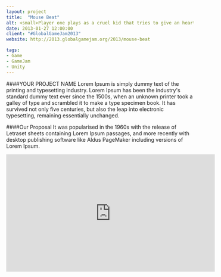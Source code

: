 ```yaml
---
layout: project
title:  "Mouse Beat"
alt: <small>Player one plays as a cruel kid that tries to give an heart attack to a mouse and player two is the mouse trying desperately find his loved cheese</small>
date: 2013-01-27 12:00:00
client: "#GlobalGameJam2013"
website: http://2013.globalgamejam.org/2013/mouse-beat

tags:
- Game
- GameJam
- Unity
---
```

####YOUR PROJECT NAME
Lorem Ipsum is simply dummy text of the printing and typesetting industry. Lorem Ipsum has been the industry's standard dummy text ever since the 1500s, when an unknown printer took a galley of type and scrambled it to make a type specimen book. It has survived not only five centuries, but also the leap into electronic typesetting, remaining essentially unchanged.

####Our Proposal
It was popularised in the 1960s with the release of Letraset sheets containing Lorem Ipsum passages, and more recently with desktop publishing software like Aldus PageMaker including versions of Lorem Ipsum.

<iframe width="560" height="315" src="https://www.youtube.com/embed/lytnOWTwTN8?rel=0" frameborder="0" allowfullscreen></iframe>